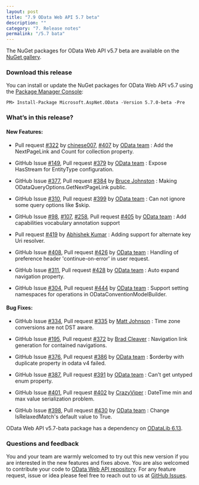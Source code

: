 ```yaml
---
layout: post
title: "7.9 OData Web API 5.7 beta"
description: ""
category: "7. Release notes"
permalink: "/5.7 bata"
---
```


The NuGet packages for OData Web API v5.7 beta are available on the [NuGet gallery](https://www.nuget.org/).

### Download this release

You can install or update the NuGet packages for OData Web API v5.7 using the [Package Manager Console](http://docs.nuget.org/docs/start-here/using-the-package-manager-console):

```
PM> Install-Package Microsoft.AspNet.OData -Version 5.7.0-beta -Pre
```

### What’s in this release?

#### New Features:

* Pull request [#322](https://github.com/OData/WebApi/pull/322) by [chinese007](https://github.com/chinese007), [#407](https://github.com/OData/WebApi/pull/407) by [OData team](https://github.com/OData) : Add the NextPageLink and Count for collection property.

* GitHub Issue [#149](https://github.com/OData/WebApi/issues/149), Pull request [#379](https://github.com/OData/WebApi/pull/379) by [OData team](https://github.com/OData) : Expose HasStream for EntityType configuration.

* GitHub Issue [#377](https://github.com/OData/WebApi/issues/377), Pull request [#384](https://github.com/OData/WebApi/pull/384) by [Bruce Johnston](https://github.com/brjohnstmsft) : Making ODataQueryOptions.GetNextPageLink public.

* GitHub Issue [#310](https://github.com/OData/WebApi/issues/310), Pull request [#399](https://github.com/OData/WebApi/pull/399) by [OData team](https://github.com/OData) : Can not ignore some query options like $skip.

* GitHub Issue [#98](https://github.com/OData/WebApi/issues/98), [#107](https://github.com/OData/WebApi/issues/107), [#258](https://github.com/OData/WebApi/issues/258), Pull request [#405](https://github.com/OData/WebApi/pull/405) by [OData team](https://github.com/OData) : Add capabilities vocabulary annotation support

* Pull request [#419](https://github.com/OData/WebApi/pull/419) by [Abhishek Kumar](https://github.com/abkmr) : Adding support for alternate key Uri resolver.

* GitHub Issue [#408](https://github.com/OData/WebApi/issues/408), Pull request [#426](https://github.com/OData/WebApi/pull/426) by [OData team](https://github.com/OData) : Handling of preference header 'continue-on-error' in user request.

* GitHub Issue [#311](https://github.com/OData/WebApi/issues/311), Pull request [#428](https://github.com/OData/WebApi/pull/428) by [OData team](https://github.com/OData) : Auto expand navigation property.

* GitHub Issue [#304](https://github.com/OData/WebApi/issues/304), Pull request [#444](https://github.com/OData/WebApi/pull/444) by [OData team](https://github.com/OData) : Support setting namespaces for operations in ODataConventionModelBuilder.

#### Bug Fixes:
 
* GitHub Issue [#334](https://github.com/OData/WebApi/issues/334), Pull request [#335](https://github.com/OData/WebApi/pull/335) by [Matt Johnson](https://github.com/mj1856) : Time zone conversions are not DST aware.

* GitHub Issue [#195](https://github.com/OData/WebApi/issues/195), Pull request [#372](https://github.com/OData/WebApi/pull/372) by [Brad Cleaver](https://github.com/ificator) : Navigation link generation for contained navigations.

* GitHub Issue [#376](https://github.com/OData/WebApi/issues/376), Pull request [#386](https://github.com/OData/WebApi/pull/386) by [OData team](https://github.com/OData) : $orderby with duplicate property in odata v4 failed.

* GitHub Issue [#387](https://github.com/OData/WebApi/issues/387), Pull request [#391](https://github.com/OData/WebApi/pull/391) by [OData team](https://github.com/OData) : Can't get untyped enum property.

* GitHub Issue [#401](https://github.com/OData/WebApi/issues/401), Pull request [#402](https://github.com/OData/WebApi/pull/402) by [CrazyViper](https://github.com/CrazyViper) : DateTime min and max value serialization problem.

* GitHub Issue [#398](https://github.com/OData/WebApi/issues/398), Pull request [#430](https://github.com/OData/WebApi/pull/430) by [OData team](https://github.com/OData) : Change IsRelaxedMatch's default value to True.

OData Web API v5.7-bata package has a dependency on [ODataLib 6.13](https://www.nuget.org/packages/Microsoft.OData.Core/6.13.0).

### Questions and feedback

You and your team are warmly welcomed to try out this new version if you are interested in the new features and fixes above. You are also welcomed to contribute your code to [OData Web API repository](https://github.com/OData/WebApi). For any feature request, issue or idea please feel free to reach out to us at 
[GitHub Issues](https://github.com/OData/WebApi/issues). 
